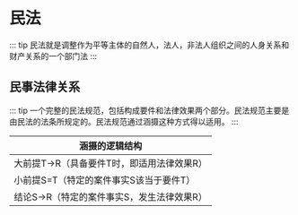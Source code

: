 # 民法

::: tip 
民法就是调整作为平等主体的自然人，法人，非法人组织之间的人身关系和财产关系的一个部门法
:::

## 民事法律关系


::: tip
一个完整的民法规范，包括构成要件和法律效果两个部分。民法规范主要是由民法的法条所规定的。民法规范通过涵摄这种方式得以适用。
:::

| 涵摄的逻辑结构|
| ---- |
| 大前提T->R（具备要件T时，即适用法律效果R） |
| 小前提S=T（特定的案件事实S该当于要件T）| 
| 结论S->R（特定的案件事实S，发生法律效果R）|

